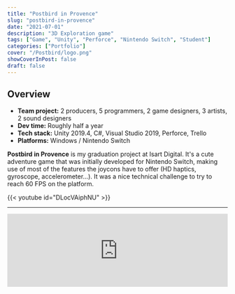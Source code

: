 ```yaml
---
title: "Postbird in Provence"
slug: "postbird-in-provence"
date: "2021-07-01"
description: "3D Exploration game"
tags: ["Game", "Unity", "Perforce", "Nintendo Switch", "Student"]
categories: ["Portfolio"]
cover: "/Postbird/logo.png"
showCoverInPost: false
draft: false
---
```


## Overview
- **Team project:** 2 producers, 5 programmers, 2 game designers, 3 artists, 2 sound designers
- **Dev time:** Roughly half a year
- **Tech stack:** Unity 2019.4, C#, Visual Studio 2019, Perforce, Trello
- **Platforms:** Windows / Nintendo Switch

**Postbird in Provence** is my graduation project at Isart Digital. It's a cute adventure game that was initially developed for Nintendo Switch, making use of most of the features the joycons have to offer (HD haptics, gyroscope, accelerometer...). It was a nice technical challenge to try to reach 60 FPS on the platform.

{{< youtube id="DLocVAiphNU" >}}

---

<div style="display: flex; justify-content: center;">
    <iframe width="552" height="167" frameborder="0" src="https://itch.io/embed/1060024">
        <a href="https://isart-digital.itch.io/postbirdinprovence">
            Postbird in Provence 2021 by ISART DIGITAL
        </a>
    </iframe>
</div>